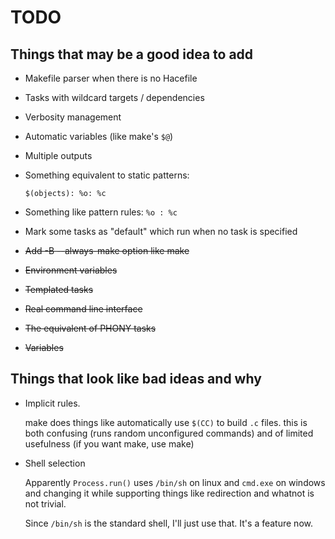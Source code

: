 # TODO

## Things that may be a good idea to add

* Makefile parser when there is no Hacefile
* Tasks with wildcard targets / dependencies
* Verbosity management
* Automatic variables (like make's `$@`)
* Multiple outputs
* Something equivalent to static patterns:

  `$(objects): %o: %c`

* Something like pattern rules: `%o : %c`
* Mark some tasks as "default" which run when no task is specified

* ~~Add -B --always-make option like make~~
* ~~Environment variables~~
* ~~Templated tasks~~
* ~~Real command line interface~~
* ~~The equivalent of PHONY tasks~~
* ~~Variables~~

## Things that look like bad ideas and why

* Implicit rules.

  make does things like automatically use `$(CC)` to build `.c` files.
  this is both confusing (runs random unconfigured commands)
  and of limited usefulness (if you want make, use make)

* Shell selection

  Apparently `Process.run()` uses `/bin/sh` on linux and `cmd.exe` on
  windows and changing it while supporting things like redirection and
  whatnot is not trivial.

  Since `/bin/sh` is the standard shell, I'll just use that. It's a feature
  now.
